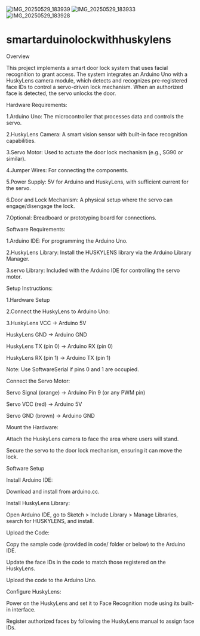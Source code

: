 ![IMG_20250529_183939](https://github.com/user-attachments/assets/ed08540e-bd8f-4765-a641-43477a283034)
![IMG_20250529_183933](https://github.com/user-attachments/assets/85e4c643-a2de-4111-ad9d-665cef95de03)
![IMG_20250529_183928](https://github.com/user-attachments/assets/03ca24b2-a496-470a-af27-8d93d98bcdfa)
# smartarduinolockwithhuskylens

Overview

This project implements a smart door lock system that uses facial recognition to grant access. The system integrates an Arduino Uno with a HuskyLens camera module, which detects and recognizes pre-registered face IDs to control a servo-driven lock mechanism. When an authorized face is detected, the servo unlocks the door.

Hardware Requirements:

1.Arduino Uno: The microcontroller that processes data and controls the servo.

2.HuskyLens Camera: A smart vision sensor with built-in face recognition capabilities.

3.Servo Motor: Used to actuate the door lock mechanism (e.g., SG90 or similar).

4.Jumper Wires: For connecting the components.

5.Power Supply: 5V for Arduino and HuskyLens, with sufficient current for the servo.

6.Door and Lock Mechanism: A physical setup where the servo can engage/disengage the lock.

7.Optional: Breadboard or prototyping board for connections.


Software Requirements:

1.Arduino IDE: For programming the Arduino Uno.

2.HuskyLens Library: Install the HUSKYLENS library via the Arduino Library Manager.

3.servo Library: Included with the Arduino IDE for controlling the servo motor.

Setup Instructions:

1.Hardware Setup

2.Connect the HuskyLens to Arduino Uno:

3.HuskyLens VCC → Arduino 5V



HuskyLens GND → Arduino GND



HuskyLens TX (pin 0) → Arduino RX (pin 0)



HuskyLens RX (pin 1) → Arduino TX (pin 1)



Note: Use SoftwareSerial if pins 0 and 1 are occupied.



Connect the Servo Motor:





Servo Signal (orange) → Arduino Pin 9 (or any PWM pin)



Servo VCC (red) → Arduino 5V



Servo GND (brown) → Arduino GND



Mount the Hardware:





Attach the HuskyLens camera to face the area where users will stand.



Secure the servo to the door lock mechanism, ensuring it can move the lock.

Software Setup





Install Arduino IDE:





Download and install from arduino.cc.



Install HuskyLens Library:





Open Arduino IDE, go to Sketch > Include Library > Manage Libraries, search for HUSKYLENS, and install.



Upload the Code:





Copy the sample code (provided in code/ folder or below) to the Arduino IDE.



Update the face IDs in the code to match those registered on the HuskyLens.



Upload the code to the Arduino Uno.



Configure HuskyLens:





Power on the HuskyLens and set it to Face Recognition mode using its built-in interface.



Register authorized faces by following the HuskyLens manual to assign face IDs.


